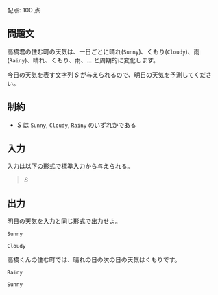 配点: $100$ 点

## 問題文

高橋君の住む町の天気は、一日ごとに晴れ(`Sunny`)、くもり(`Cloudy`)、雨(`Rainy`)、晴れ、くもり、雨、… と周期的に変化します。

今日の天気を表す文字列 $S$ が与えられるので、明日の天気を予測してください。

## 制約

- $S$ は `Sunny`, `Cloudy`, `Rainy` のいずれかである

## 入力

入力は以下の形式で標準入力から与えられる。

> $S$

## 出力

明日の天気を入力と同じ形式で出力せよ。

```input1
Sunny
```

```output1
Cloudy
```

高橋くんの住む町では、晴れの日の次の日の天気はくもりです。

```input2
Rainy
```

```output2
Sunny
```